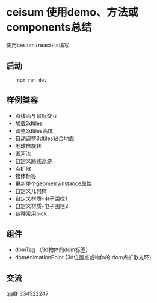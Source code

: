 # ceisum 使用demo、方法或components总结

使用cesium+react+ts编写
## 启动
```
    npm run dev
```
## 样例类容
- 点线面与鼠标交互
- 加载3dtiles
- 调整3dtiles高度
- 自动调整3dtiles贴合地面
- 地球自旋转
- 画河流
- 自定义路线巡游
- 点扩散
- 物体标签
- 更新单个geometryinstance属性
- 自定义几何体
- 自定义材质-电子围栏1
- 自定义材质-电子围栏2
- 各种常用pick


## 组件
- domTag （3d物体的dom标签）
- domAnimationPoint (3d位置点或物体的 dom点扩散光环)


## 交流

qq群 334522247
